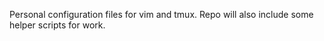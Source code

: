 Personal configuration files for vim and tmux. 
Repo will also include some helper scripts for work.
